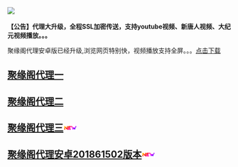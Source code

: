 ![](https://raw.githubusercontent.com/hao369/a/master/j.jpg)

**【公告】代理大升级，全程SSL加密传送，支持youtube视频、新唐人视频、大纪元视频播放。。。**

聚缘阁代理安卓版已经升级,浏览网页特别快，视频播放支持全屏。。。[点击下载](https://github.com/dtw9/9/raw/master/201861502.apk)


##  [聚缘阁代理一](https://hao223.github.io/a/index.html)

##  [聚缘阁代理二](https://hao223.github.io/a/index.html)

##  [聚缘阁代理三]( https://hao223.github.io/a/index.html)![](https://raw.githubusercontent.com/jyg-1/jyg/master/new.gif)




##  [聚缘阁代理安卓201861502版本](https://github.com/dtw9/9/raw/master/201861502.apk)![](https://raw.githubusercontent.com/jyg-1/jyg/master/new.gif)



